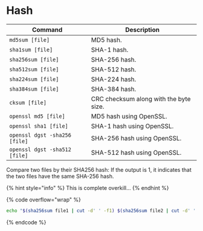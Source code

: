 # Hash

| Command                       | Description                            |
| ----------------------------- | -------------------------------------- |
| `md5sum [file]`               | MD5 hash.                              |
| `sha1sum [file]`              | SHA-1 hash.                            |
| `sha256sum [file]`            | SHA-256 hash.                          |
| `sha512sum [file]`            | SHA-512 hash.                          |
| `sha224sum [file]`            | SHA-224 hash.                          |
| `sha384sum [file]`            | SHA-384 hash.                          |
| `cksum [file]`                | CRC checksum along with the byte size. |
| `openssl md5 [file]`          | MD5 hash using OpenSSL.                |
| `openssl sha1 [file]`         | SHA-1 hash using OpenSSL.              |
| `openssl dgst -sha256 [file]` | SHA-256 hash using OpenSSL.            |
| `openssl dgst -sha512 [file]` | SHA-512 hash using OpenSSL.            |

Compare two files by their SHA256 hash: If the output is 1, it indicates that the two files have the same SHA-256 hash.

{% hint style="info" %}
This is complete overkill...
{% endhint %}

{% code overflow="wrap" %}
```bash
echo "$(sha256sum file1 | cut -d' ' -f1) $(sha256sum file2 | cut -d' ' -f1)" | tr ' ' '\n' | uniq | wc -l
```
{% endcode %}
